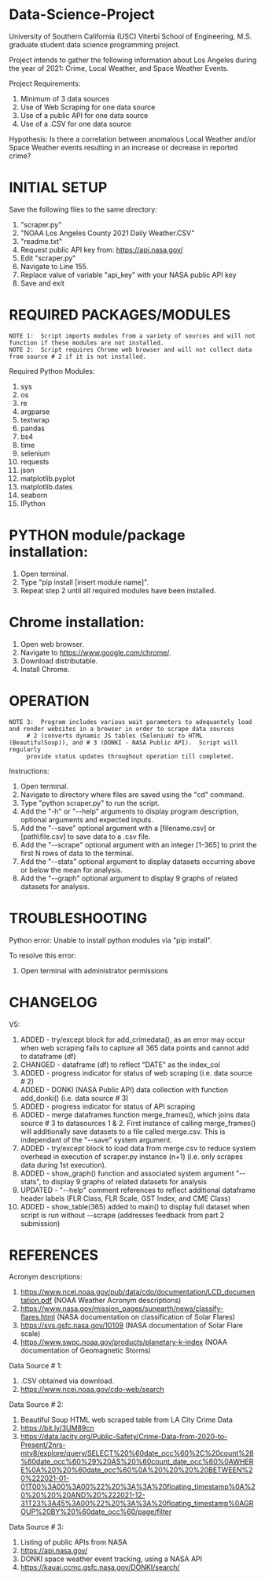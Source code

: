 # Data-Science-Project

University of Southern California (USC) Viterbi School of Engineering, M.S. graduate student data science programming project.

Project intends to gather the following information about Los Angeles during the year of 2021:  Crime, Local Weather, and Space Weather Events.

Project Requirements:
1.	Minimum of 3 data sources
2.	Use of Web Scraping for one data source
3.	Use of a public API for one data source
4.	Use of a .CSV for one data source

Hypothesis:  Is there a correlation between anomalous Local Weather and/or Space Weather events resulting in an increase or decrease in reported crime?

						
# INITIAL SETUP

Save the following files to the same directory:
1.  "scraper.py"
2.  "NOAA Los Angeles County 2021 Daily Weather.CSV"
3.  "readme.txt"
4.  Request public API key from:  https://api.nasa.gov/
5.  Edit "scraper.py"
6.  Navigate to Line 155.
7.  Replace value of variable "api_key" with your NASA public API key
8.  Save and exit


# REQUIRED PACKAGES/MODULES

    NOTE 1:  Script imports modules from a variety of sources and will not function if these modules are not installed.
    NOTE 2:  Script requires Chrome web browser and will not collect data from source # 2 if it is not installed.

Required Python Modules:
1.  sys
2.  os
3.  re
4.  argparse
5.  textwrap
6.  pandas
7.  bs4
8.  time
9.  selenium
10.  requests
11.  json
12.  matplotlib.pyplot
13.  matplotlib.dates
14.  seaborn
15.  IPython

# PYTHON module/package installation:
1.  Open terminal.
2.  Type "pip install [insert module name]".
3.  Repeat step 2 until all required modules have been installed.

# Chrome installation:
1.  Open web browser.
2.  Navigate to https://www.google.com/chrome/.
3.  Download distributable.
4.  Install Chrome.


# OPERATION

    NOTE 3:  Program includes various wait parameters to adequantely load and render websites in a browser in order to scrape data sources
		 # 2 (converts dynamic JS tables (Selenium) to HTML (BeautifulSoup)), and # 3 (DONKI - NASA Public API).  Script will regularly
		 provide status updates throughout operation till completed.

Instructions:
1.  Open terminal.
2.  Navigate to directory where files are saved using the "cd" command.
3.  Type "python scraper.py" to run the script.
4.  Add the "-h" or "--help" arguments to display program description, optional arguments and expected inputs.
5.  Add the "--save" optional argument with a [filename.csv] or [path\file.csv] to save data to a .csv file.
6.  Add the "--scrape" optional argument with an integer [1-365] to print the first N rows of data to the terminal.
7.  Add the "--stats" optional argument to display datasets occurring above or below the mean for analysis.
8.  Add the "--graph" optional argument to display 9 graphs of related datasets for analysis.


# TROUBLESHOOTING
	
Python error:  Unable to install python modules via "pip install".

To resolve this error:
1.  Open terminal with administrator permissions
	

# CHANGELOG 
						
V5:
1.  ADDED - try/except block for add_crimedata(), as an error may occur when web scraping fails to capture all 365 data points and cannot add to dataframe (df)
2.  CHANGED - dataframe (df) to reflect "DATE" as the index_col
3.  ADDED - progress indicator for status of web scraping (i.e. data source # 2)
4.  ADDED - DONKI (NASA Public API) data collection with function add_donki() (i.e. data source # 3)
5.  ADDED - progress indicator for status of API scraping
6.  ADDED - merge dataframes function merge_frames(), which joins data source # 3 to datasources 1 & 2.  First instance of calling merge_frames() will additionally save datasets to a file called merge.csv.  This is independant of the "--save" system argument.
7.  ADDED - try/except block to load data from merge.csv to reduce system overhead in execution of scraper.py instance (n+1) (i.e. only scrapes data during 1st execution).
8.  ADDED - show_graph() function and associated system argument "--stats", to display 9 graphs of related datasets for analysis
9.  UPDATED - "--help" comment references to reflect additional dataframe header labels (FLR Class, FLR Scale, GST Index, and CME Class)
10.  ADDED - show_table(365) added to main() to display full dataset when script is run without --scrape (addresses feedback from part 2 submission)

# REFERENCES

Acronym descriptions:
1.  https://www.ncei.noaa.gov/pub/data/cdo/documentation/LCD_documentation.pdf (NOAA Weather Acronym descriptions)
2.  https://www.nasa.gov/mission_pages/sunearth/news/classify-flares.html (NASA documentation on classification of Solar Flares)
3.  https://svs.gsfc.nasa.gov/10109 (NASA documentation of Solar Flare scale)
4.  https://www.swpc.noaa.gov/products/planetary-k-index (NOAA documentation of Geomagnetic Storms)

Data Source # 1: 
1.  .CSV obtained via download.
2.  https://www.ncei.noaa.gov/cdo-web/search

Data Source # 2:
1.  Beautiful Soup HTML web scraped table from LA City Crime Data
2.  https://bit.ly/3UM89cn
3.  https://data.lacity.org/Public-Safety/Crime-Data-from-2020-to-Present/2nrs-mtv8/explore/query/SELECT%20%60date_occ%60%2C%20count%28%60date_occ%60%29%20AS%20%60count_date_occ%60%0AWHERE%0A%20%20%60date_occ%60%0A%20%20%20%20BETWEEN%20%222021-01-01T00%3A00%3A00%22%20%3A%3A%20floating_timestamp%0A%20%20%20%20AND%20%222021-12-31T23%3A45%3A00%22%20%3A%3A%20floating_timestamp%0AGROUP%20BY%20%60date_occ%60/page/filter

Data Source # 3:
1.  Listing of public APIs from NASA
2.  https://api.nasa.gov/
3.  DONKI space weather event tracking, using a NASA API
4.  https://kauai.ccmc.gsfc.nasa.gov/DONKI/search/ 
